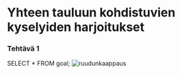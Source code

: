 # Yhteen tauluun kohdistuvien kyselyiden harjoitukset

### Tehtävä 1

SELECT * FROM goal;
![ruudunkaappaus](https://imgur.com/tFme2Yk)
